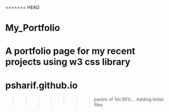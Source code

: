 <<<<<<< HEAD
# My_Portfolio
A portfolio page for my recent projects using w3 css library
=======
# psharif.github.io
>>>>>>> parent of 1dc361c... Adding Initial files
